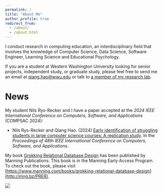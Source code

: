 ```yaml
---
permalink: /
title: "About Me"
author_profile: true
redirect_from:
  - /about/
  - /about.html
---
```


I conduct research in computing education, an interdisciplinary field that involves the knowledge of Computer Science, Data Science, Software Engineer, Learning Science and Educational Psychology.

If you are a student at Western Washington University looking for senior projects, independent study, or graduate study, please feel free to send me an email at qiang.hao@wwu.edu or talk to [a member of my research lab](/research/).

News
======

My student Nils Rys-Recker and I have a paper accepted at the *2024 IEEE International Conference on Computers, Software, and Applications* (COMPSAC 2024):

* Nils Rys-Recker and Qiang Hao. (2024) [Early identification of struggling students in large computer science courses: A replication study](https://qhao.info/downloads/compsac-2024.pdf). In the *Proceedings of 48th IEEE International Conference on Computers, Software, and Applications*.

My book [Grokking Relational Database Design](http://mng.bz/PRER) has been published by Manning Publications. This book is in the Manning Early Access Program. To check out the book, please visit [https://www.manning.com/books/grokking-relational-database-design](http://mng.bz/PRER).

[<img src="https://raw.githubusercontent.com/Neo-Hao/grokking-relational-database-design/main/images/Hao-HI-MEAP.jpg">](http://mng.bz/PRER)
